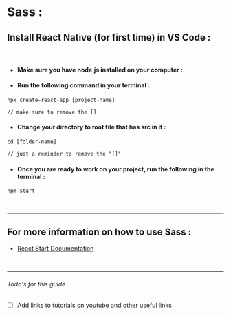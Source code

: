 <h1><strong>Sass :</strong></h1>

## **Install React Native (for first time) in VS Code :**

<br>

- #### Make sure you have **node.js** installed on your computer :
- #### Run the following command in your **terminal** :

```
npx create-react-app [project-name]

// make sure to remove the []
```

- #### Change your directory to root file that has src in it :

```
cd [folder-name]

// just a reminder to remove the "[]"

```

- #### Once you are ready to work on your project, run the following in the terminal :

```
npm start
```

<br>

---

## **For more information on how to use Sass :**

- [React Start Documentation](https://reactjs.org/docs/create-a-new-react-app.html)
  <!-- TODO: change these later when you got free time -->
  <!-- - [W3 Schools](https://www.w3schools.com/sass/) -->
  <!-- - [Tutorials Point](https://www.tutorialspoint.com/sass/index.htm) -->
  <!-- - [YouTube Tutorial by: freeCodeCamp ](https://www.youtube.com/watch?v=_a5j7KoflTs&t=1382s) -->
  <!-- - [YouTube Tutorial by: developedbyed](https://www.youtube.com/watch?v=Zz6eOVaaelI) -->

<br>

---

###### Todo's for this guide

- [ ] Add links to tutorials on youtube and other useful links
